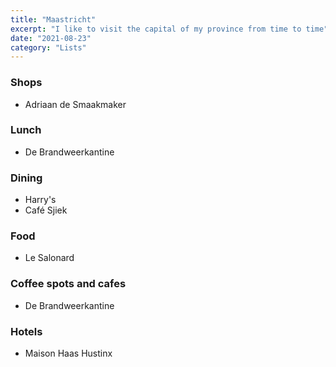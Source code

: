 ```yaml
---
title: "Maastricht"
excerpt: "I like to visit the capital of my province from time to time"
date: "2021-08-23"
category: "Lists"
---
```

### Shops
- Adriaan de Smaakmaker

### Lunch
- De Brandweerkantine

### Dining
- Harry's
- Café Sjiek

### Food
- Le Salonard

### Coffee spots and cafes
- De Brandweerkantine

### Hotels
- Maison Haas Hustinx